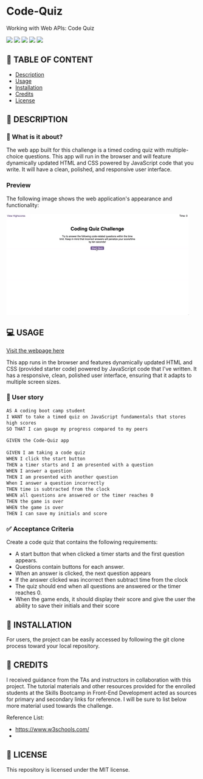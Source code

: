 # Code-Quiz
Working with Web APIs: Code Quiz

![](https://img.shields.io/badge/html-HTML5-orange?logo=html5)
![](https://img.shields.io/badge/css-CSS3-%231572B6?logo=css3)
![](https://img.shields.io/badge/JavaScript-lightgrey?logo=javascript)
![](https://img.shields.io/w3c-validation/html?targetUrl=https%3A%2F%2Fsenseilein.github.io%2Fpassword-generator%2F)
![](https://img.shields.io/github/license/senseilein/password-generator)

## 🚩 TABLE OF CONTENT

- [Description](#-description)
- [Usage](#-usage)
- [Installation](#-installation)
- [Credits](#-credits)
- [License](#-license)

## 📖 DESCRIPTION

### 🎯 What is it about?
The web app built for this challenge is a timed coding quiz with multiple-choice questions. This app will run in the browser and will feature dynamically updated HTML and CSS powered by JavaScript code that you write. It will have a clean, polished, and responsive user interface. 


### Preview

The following image shows the web application's appearance and functionality:

![ demo](assets/08-web-apis-challenge-demo.gif)

## 💻 USAGE

[Visit the webpage here](https://astranag.github.io/Code-Quiz/Code-Quiz-Code/)

This app runs in the browser and features dynamically updated HTML and CSS (provided starter code) powered by JavaScript code that I've written. It has a responsive, clean, polished user interface, ensuring that it adapts to multiple screen sizes.

### 💬 User story

```
AS A coding boot camp student
I WANT to take a timed quiz on JavaScript fundamentals that stores high scores
SO THAT I can gauge my progress compared to my peers
```

```
GIVEN the Code-Quiz app

GIVEN I am taking a code quiz
WHEN I click the start button
THEN a timer starts and I am presented with a question
WHEN I answer a question
THEN I am presented with another question
When I answer a question incorrectly
THEN time is subtracted from the clock
WHEN all questions are answered or the timer reaches 0
THEN the game is over
WHEN the game is over
THEN I can save my initials and score

```

### ✅ Acceptance Criteria

Create a code quiz that contains the following requirements:

- A start button that when clicked a timer starts and the first question appears.
- Questions contain buttons for each answer.
- When an answer is clicked, the next question appears
- If the answer clicked was incorrect then subtract time from the clock
- The quiz should end when all questions are answered or the timer reaches 0.
- When the game ends, it should display their score and give the user the ability to save their initials and their score


## 🚀 INSTALLATION

 For users, the project can be easily accessed by following the git clone process toward your local repository.

## 💬 CREDITS

I received guidance from the TAs and instructors in collaboration with this project. The tutorial materials and other resources provided for the enrolled students at the Skills Bootcamp in Front-End Development acted as sources for primary and secondary links for reference. I will be sure to list below more material used towards the challenge. 

Reference List:
* https://www.w3schools.com/
*
 
## 📜 LICENSE

This repository is licensed under the MIT license.
